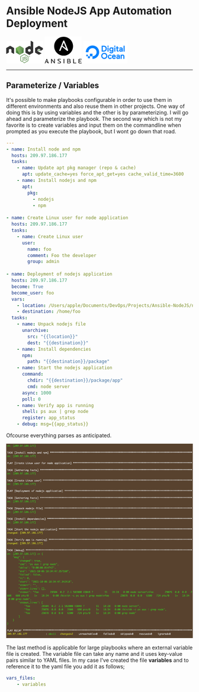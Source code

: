 # Ansible NodeJS App Automation Deployment

<p float="left">
  <img src="https://github.com/appwebtech/Ansible-Automation-App-Deployment/blob/main/images/NodeJS-logo.png" width="100">
  <img src="https://github.com/appwebtech/Ansible-Automation-App-Deployment/blob/main/images/Ansible-logo.png" width="100">
  <img src="https://github.com/appwebtech/Ansible-Integration-Jenkins/blob/main/images/digital-ocean-logo.png" width="120">
</p>

----

## Parameterize / Variables

It's possible to make playbooks configurable in order to use them in different environments and also reuse them in other projects. One way of doing this is by using variables and the other is by parameterizing. I will go ahead and parameterize the playbook. The second way which is not my favorite is to create variables and input them on the commandline when prompted as you execute the playbook, but I wont go down that road. 

```yaml
---
- name: Install node and npm
  hosts: 209.97.186.177
  tasks:
    - name: Update apt pkg manager (repo & cache)
      apt: update_cache=yes force_apt_get=yes cache_valid_time=3600
    - name: Install nodejs and npm
      apt:
        pkg:
          - nodejs
          - npm

- name: Create Linux user for node application
  hosts: 209.97.186.177
  tasks:
    - name: Create Linux user
      user:
        name: foo
        comment: Foo the developer
        group: admin

- name: Deployment of nodejs application
  hosts: 209.97.186.177
  become: True
  become_user: foo
  vars:
    - location: /Users/apple/Documents/DevOps/Projects/Ansible-NodeJS/nodejs-app/nodejs-app-1.0.0.tgz
    - destination: /home/foo
  tasks:
    - name: Unpack nodejs file
      unarchive:
        src: "{{location}}"
        dest: "{{destination}}"
    - name: Install dependencies
      npm:
        path: "{{destination}}/package"
    - name: Start the nodejs application
      command:
        chdir: "{{destination}}/package/app"
        cmd: node server
      async: 1000
      poll: 0
    - name: Verify app is running
      shell: ps aux | grep node
      register: app_status
    - debug: msg={{app_status}}
```

Ofcourse everything parses as anticipated.

![parameterize](./images/image-9.png)

The last method is applicable for large playbooks where an external variable file is created.
The variable file can take any name and it uses key-value pairs similar to YAML files. In my case I've created the file **variables** and to reference it to the yaml file you add it as follows;

```yaml
vars_files:
    - variables
```
